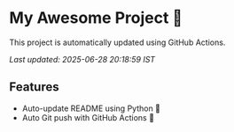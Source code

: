 # My Awesome Project 🚀

This project is automatically updated using GitHub Actions.

_Last updated: 2025-06-28 20:18:59 IST_

## Features
- Auto-update README using Python 🐍
- Auto Git push with GitHub Actions 🤖
